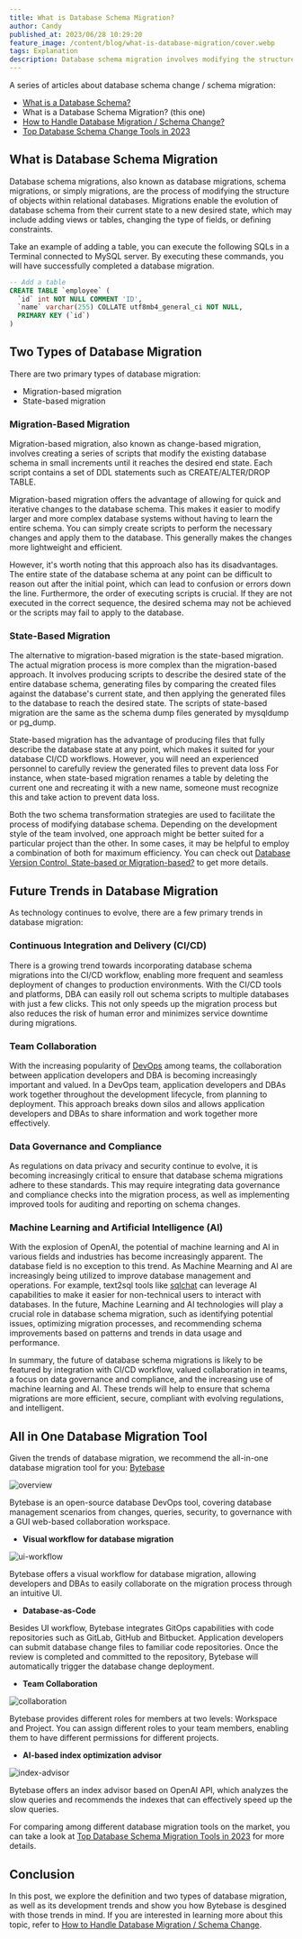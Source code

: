 ```yaml
---
title: What is Database Schema Migration?
author: Candy
published_at: 2023/06/28 10:29:20
feature_image: /content/blog/what-is-database-migration/cover.webp
tags: Explanation
description: Database schema migration involves modifying the structure of objects within relational databases, evolving their schema from the current state to a new desired state. The two main schema transformation strategies are migration-based migration and state-based migration.
---
```


A series of articles about database schema change / schema migration:

- [What is a Database Schema?](/blog/what-is-database-schema)
- What is a Database Schema Migration? (this one)
- [How to Handle Database Migration / Schema Change?](/blog/how-to-handle-database-schema-change)
- [Top Database Schema Change Tools in 2023](/blog/top-database-schema-change-tool-evolution)

## What is Database Schema Migration

Database schema migrations, also known as database migrations, schema migrations, or simply migrations, are the process of modifying the structure of objects within relational databases. Migrations enable the evolution of database schema from their current state to a new desired state, which may include adding views or tables, changing the type of fields, or defining constraints.

Take an example of adding a table, you can execute the following SQLs in a Terminal connected to MySQL server. By executing these commands, you will have successfully completed a database migration.

```sql
-- Add a table
CREATE TABLE `employee` (
  `id` int NOT NULL COMMENT 'ID',
  `name` varchar(255) COLLATE utf8mb4_general_ci NOT NULL,
  PRIMARY KEY (`id`)
)
```

## Two Types of Database Migration

There are two primary types of database migration:

- Migration-based migration
- State-based migration

### Migration-Based Migration

Migration-based migration, also known as change-based migration, involves creating a series of scripts that modify the existing database schema in small increments until it reaches the desired end state. Each script contains a set of DDL statements such as CREATE/ALTER/DROP TABLE.

Migration-based migration offers the advantage of allowing for quick and iterative changes to the database schema. This makes it easier to modify larger and more complex database systems without having to learn the entire schema. You can simply create scripts to perform the necessary changes and apply them to the database. This generally makes the changes more lightweight and efficient.

However, it's worth noting that this approach also has its disadvantages. The entire state of the database schema at any point can be difficult to reason out after the initial point, which can lead to confusion or errors down the line. Furthermore, the order of executing scripts is crucial. If they are not executed in the correct sequence, the desired schema may not be achieved or the scripts may fail to apply to the database.

### State-Based Migration

The alternative to migration-based migration is the state-based migration. The actual migration process is more complex than the migration-based approach. It involves producing scripts to describe the desired state of the entire database schema, generating files by comparing the created files against the database's current state, and then applying the generated files to the database to reach the desired state. The scripts of state-based migration are the same as the schema dump files generated by mysqldump or pg_dump.

State-based migration has the advantage of producing files that fully describe the database state at any point, which makes it suited for your database CI/CD workflows. However, you will need an experienced personnel to carefully review the generated files to prevent data loss For instance, when state-based migration renames a table by deleting the current one and recreating it with a new name, someone must recognize this and take action to prevent data loss.

Both the two schema transformation strategies are used to facilitate the process of modifying database schema. Depending on the development style of the team involved, one approach might be better suited for a particular project than the other. In some cases, it may be helpful to employ a combination of both for maximum efficiency. You can check out [Database Version Control, State-based or Migration-based?](/blog/database-version-control-state-based-vs-migration-based) to get more details.

## Future Trends in Database Migration

As technology continues to evolve, there are a few primary trends in database migration:

### Continuous Integration and Delivery (CI/CD)

There is a growing trend towards incorporating database schema migrations into the CI/CD workflow, enabling more frequent and seamless deployment of changes to production environments. With the CI/CD tools and platforms, DBA can easily roll out schema scripts to multiple databases with just a few clicks. This not only speeds up the migration process but also reduces the risk of human error and minimizes service downtime during migrations.

### Team Collaboration

With the increasing popularity of [DevOps](/blog/dev-sre-ops-devops-difference/#devops) among teams, the collaboration between application developers and DBA is becoming increasingly important and valued. In a DevOps team, application developers and DBAs work together throughout the development lifecycle, from planning to deployment. This approach breaks down silos and allows application developers and DBAs to share information and work together more effectively.

### Data Governance and Compliance

As regulations on data privacy and security continue to evolve, it is becoming increasingly critical to ensure that database schema migrations adhere to these standards. This may require integrating data governance and compliance checks into the migration process, as well as implementing improved tools for auditing and reporting on schema changes.

### Machine Learning and Artificial Intelligence (AI)

With the explosion of OpenAI, the potential of machine learning and AI in various fields and industries has become increasingly apparent. The database field is no exception to this trend. As Machine Mearning and AI are increasingly being utilized to improve database management and operations. For example, text2sql tools like [sqlchat](https://www.sqlchat.ai/) can leverage AI capabilities to make it easier for non-technical users to interact with databases. In the future, Machine Learning and AI technologies will play a crucial role in database schema migration, such as identifying potential issues, optimizing migration processes, and recommending schema improvements based on patterns and trends in data usage and performance.

In summary, the future of database schema migrations is likely to be featured by integration with CI/CD workflow, valued collaboration in teams, a focus on data governance and compliance, and the increasing use of machine learning and AI. These trends will help to ensure that schema migrations are more efficient, secure, compliant with evolving regulations, and intelligent.

## All in One Database Migration Tool

Given the trends of database migration, we recommend the all-in-one database migration tool for you: [Bytebase](https://www.bytebase.com/)

![overview](/content/blog/what-is-database-migration/overview.webp)

Bytebase is an open-source database DevOps tool, covering database management scenarios from changes, queries, security, to governance with a GUI web-based collaboration workspace.

- **Visual workflow for database migration**

![ui-workflow](/content/blog/what-is-database-migration/ui-workflow.webp)

Bytebase offers a visual workflow for database migration, allowing developers and DBAs to easily collaborate on the migration process through an intuitive UI.

- **Database-as-Code**

Besides UI workflow, Bytebase integrates GitOps capabilities with code repositories such as GitLab, GitHub and Bitbucket. Application developers can submit database change files to familiar code repositories. Once the review is completed and committed to the repository, Bytebase will automatically trigger the database change deployment.

- **Team Collaboration**

![collaboration](/content/blog/what-is-database-migration/collaboration.webp)

Bytebase provides different roles for members at two levels: Workspace and Project. You can assign different roles to your team members, enabling them to have different permissions for different projects.

- **AI-based index optimization advisor**

![index-advisor](/content/blog/what-is-database-migration/index-advisor.webp)

Bytebase offers an index advisor based on OpenAI API, which analyzes the slow queries and recommends the indexes that can effectively speed up the slow queries.

For comparing among different database migration tools on the market, you can take a look at [Top Database Schema Migration Tools in 2023](/blog/top-database-schema-change-tool-evolution/#to-sum-up) for more details.

## Conclusion

In this post, we explore the definition and two types of database migration, as well as its development trends and show you how Bytebase is desgined with those trends in mind. If you are interested in learning more about this topic, refer to [How to Handle Database Migration / Schema Change](/blog/how-to-handle-database-schema-change/).
